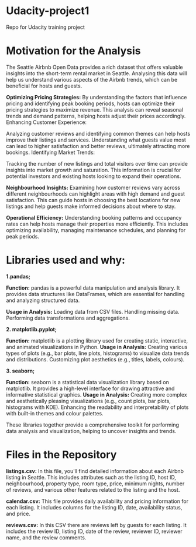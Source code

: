 # Udacity-project1
Repo for Udacity training project

# Motivation for the Analysis

The Seattle Airbnb Open Data provides a rich dataset that offers valuable insights into the short-term rental market in Seattle. Analysing this data will help us understand various aspects of the Airbnb trends, which can be beneficial for hosts and guests.

**Optimizing Pricing Strategies:**
By understanding the factors that influence pricing and identifying peak booking periods, hosts can optimize their pricing strategies to maximize revenue. This analysis can reveal seasonal trends and demand patterns, helping hosts adjust their prices accordingly.
Enhancing Customer Experience:

Analyzing customer reviews and identifying common themes can help hosts improve their listings and services. Understanding what guests value most can lead to higher satisfaction and better reviews, ultimately attracting more bookings.
Identifying Market Trends:

Tracking the number of new listings and total visitors over time can provide insights into market growth and saturation. This information is crucial for potential investors and existing hosts looking to expand their operations.

**Neighbourhood Insights:**
Examining how customer reviews vary across different neighbourhoods can highlight areas with high demand and guest satisfaction. This can guide hosts in choosing the best locations for new listings and help guests make informed decisions about where to stay.

**Operational Efficiency:**
Understanding booking patterns and occupancy rates can help hosts manage their properties more efficiently. This includes optimizing availability, managing maintenance schedules, and planning for peak periods.


# Libraries used and why:

**1.pandas;**


**Function:**
pandas is a powerful data manipulation and analysis library. It provides data structures like DataFrames, which are essential for handling and analyzing structured data.

**Usage in Analysis:**
Loading data from CSV files.
Handling missing data.
Performing data transformations and aggregations.

**2. matplotlib.pyplot;**


**Function:** 
matplotlib is a plotting library used for creating static, interactive, and animated visualizations in Python.
**Usage in Analysis:**
Creating various types of plots (e.g., bar plots, line plots, histograms) to visualize data trends and distributions.
Customizing plot aesthetics (e.g., titles, labels, colours).

**3. seaborn;**

   
**Function:**
seaborn is a statistical data visualization library based on matplotlib. It provides a high-level interface for drawing attractive and informative statistical graphics.
**Usage in Analysis:**
Creating more complex and aesthetically pleasing visualizations (e.g., count plots, bar plots, histograms with KDE).
Enhancing the readability and interpretability of plots with built-in themes and colour palettes.

These libraries together provide a comprehensive toolkit for performing data analysis and visualization, helping to uncover insights and trends.

# Files in the Repository


**listings.csv:**
In this file, you'll find detailed information about each Airbnb listing in Seattle. This includes attributes such as the listing ID, host ID, neighbourhood, property type, room type, price, minimum nights, number of reviews, and various other features related to the listing and the host.

**calendar.csv:**
This file provides daily availability and pricing information for each listing. It includes columns for the listing ID, date, availability status, and price.

**reviews.csv:**
In this CSV there are reviews left by guests for each listing. It includes the review ID, listing ID, date of the review, reviewer ID, reviewer name, and the review comments.
